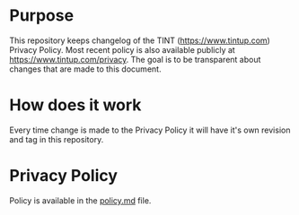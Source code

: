 # Purpose

This repository keeps changelog of the TINT (https://www.tintup.com) Privacy Policy. Most recent policy is also available publicly at https://www.tintup.com/privacy. The goal is to be transparent about changes that are made to this document.

# How does it work

Every time change is made to the Privacy Policy it will have it's own revision and tag in this repository.

# Privacy Policy

Policy is available in the [policy.md](policy.md) file.

